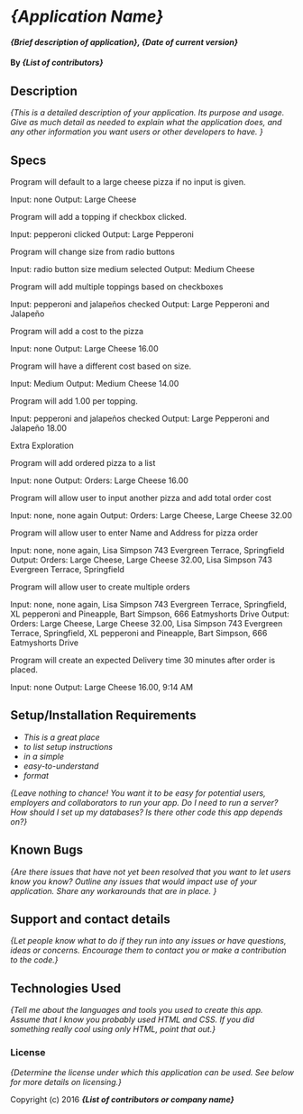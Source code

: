 # _{Application Name}_

#### _{Brief description of application}, {Date of current version}_

#### By _**{List of contributors}**_

## Description

_{This is a detailed description of your application. Its purpose and usage.  Give as much detail as needed to explain what the application does, and any other information you want users or other developers to have. }_

## Specs

Program will default to a large cheese pizza if no input is given.

Input: none
Output: Large Cheese

Program will add a topping if checkbox clicked.

Input: pepperoni clicked
Output: Large Pepperoni

Program will change size from radio buttons

Input: radio button size medium selected
Output: Medium Cheese

Program will add multiple toppings based on checkboxes

Input: pepperoni and jalapeños checked
Output: Large Pepperoni and Jalapeño

Program will add a cost to the pizza

Input: none
Output: Large Cheese 16.00

Program will have a different cost based on size.

Input: Medium
Output: Medium Cheese 14.00

Program will add 1.00 per topping.

Input: pepperoni and jalapeños checked
Output: Large Pepperoni and Jalapeño 18.00


Extra Exploration


Program will add ordered pizza to a list

Input: none
Output: Orders: Large Cheese 16.00

Program will allow user to input another pizza and add total order cost

Input: none, none again
Output: Orders: Large Cheese, Large Cheese 32.00

Program will allow user to enter Name and Address for pizza order

Input: none, none again, Lisa Simpson 743 Evergreen Terrace, Springfield
Output: Orders: Large Cheese, Large Cheese 32.00, Lisa Simpson 743 Evergreen Terrace, Springfield

Program will allow user to create multiple orders

Input: none, none again, Lisa Simpson 743 Evergreen Terrace, Springfield, XL pepperoni and Pineapple, Bart Simpson, 666 Eatmyshorts Drive
Output: Orders: Large Cheese, Large Cheese 32.00, Lisa Simpson 743 Evergreen Terrace, Springfield, XL pepperoni and Pineapple, Bart Simpson, 666 Eatmyshorts Drive

Program will create an expected Delivery time 30 minutes after order is placed.

Input: none
Output: Large Cheese 16.00, 9:14 AM

## Setup/Installation Requirements

* _This is a great place_
* _to list setup instructions_
* _in a simple_
* _easy-to-understand_
* _format_

_{Leave nothing to chance! You want it to be easy for potential users, employers and collaborators to run your app. Do I need to run a server? How should I set up my databases? Is there other code this app depends on?}_

## Known Bugs

_{Are there issues that have not yet been resolved that you want to let users know you know?  Outline any issues that would impact use of your application.  Share any workarounds that are in place. }_

## Support and contact details

_{Let people know what to do if they run into any issues or have questions, ideas or concerns.  Encourage them to contact you or make a contribution to the code.}_

## Technologies Used

_{Tell me about the languages and tools you used to create this app. Assume that I know you probably used HTML and CSS. If you did something really cool using only HTML, point that out.}_

### License

*{Determine the license under which this application can be used.  See below for more details on licensing.}*

Copyright (c) 2016 **_{List of contributors or company name}_**
